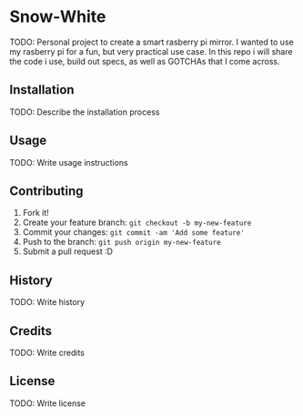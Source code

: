 
# Snow-White
TODO: Personal project to create a smart rasberry pi mirror.  I wanted to use my rasberry pi for a fun, but very practical use case.  In this repo i will share the code i use, build out specs, as well as GOTCHAs that I come across.  
## Installation
TODO: Describe the installation process
## Usage
TODO: Write usage instructions
## Contributing
1. Fork it!
2. Create your feature branch: `git checkout -b my-new-feature`
3. Commit your changes: `git commit -am 'Add some feature'`
4. Push to the branch: `git push origin my-new-feature`
5. Submit a pull request :D
## History
TODO: Write history
## Credits
TODO: Write credits
## License
TODO: Write license
